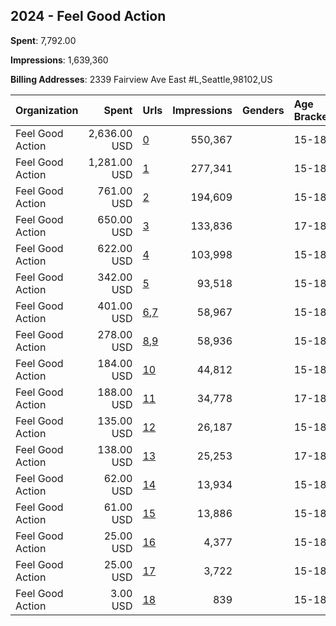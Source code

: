 ## 2024 - Feel Good Action 
**Spent**: 7,792.00

**Impressions**: 1,639,360

**Billing Addresses**: 2339 Fairview Ave East #L,Seattle,98102,US

|Organization|Spent|Urls|Impressions|Genders|Age Brackets|Country Codes|
|:---|---:|:---|---:|:---|:---|:---|
|Feel Good Action|2,636.00 USD|[0](https://www.snap.com/political-ads/asset/9e94016e6953e0cffabe8edaa39528dfa87d32a73e4605fbef71f824a4f5565a?mediaType=mp4)|550,367||15-18|united states|
|Feel Good Action|1,281.00 USD|[1](https://www.snap.com/political-ads/asset/6ac73fc07d216d1264ad5026061fec55d4864874a3e4fa52196faa8fc8298d1b?mediaType=mp4)|277,341||15-18|united states|
|Feel Good Action|761.00 USD|[2](https://www.snap.com/political-ads/asset/9a88380137cc4910f6abc46d8e6857f35531e1308aa4bafe4126994daa529c84?mediaType=jpg)|194,609||15-18|united states|
|Feel Good Action|650.00 USD|[3](https://www.snap.com/political-ads/asset/63af7528542b337880ecb655bef8403b7697b5e1f89c8a2fe2784f9680a85ba4?mediaType=jpeg)|133,836||17-18|united states|
|Feel Good Action|622.00 USD|[4](https://www.snap.com/political-ads/asset/4ae8d30fbc07231eb84e4be9a21eca9d5cbd17864f434b5b4abaa99734143a74?mediaType=jpg)|103,998||15-18|united states|
|Feel Good Action|342.00 USD|[5](https://www.snap.com/political-ads/asset/de32366c43f96556707546ac7b051dfd5157c95eea65f276b0047703c71a3c77?mediaType=jpg)|93,518||15-18|united states|
|Feel Good Action|401.00 USD|[6](https://www.snap.com/political-ads/asset/9e94016e6953e0cffabe8edaa39528dfa87d32a73e4605fbef71f824a4f5565a?mediaType=mp4),[7](https://www.snap.com/political-ads/asset/4ae8d30fbc07231eb84e4be9a21eca9d5cbd17864f434b5b4abaa99734143a74?mediaType=jpg)|58,967||15-18|united states|
|Feel Good Action|278.00 USD|[8](https://www.snap.com/political-ads/asset/6ac73fc07d216d1264ad5026061fec55d4864874a3e4fa52196faa8fc8298d1b?mediaType=mp4),[9](https://www.snap.com/political-ads/asset/6da3b5289904df9f869e92ab92f7ec216fb3e28ef69b3135fb52b4a1ba0fcb59?mediaType=jpg)|58,936||15-18|united states|
|Feel Good Action|184.00 USD|[10](https://www.snap.com/political-ads/asset/b5b4bba7e5072c85ada42eed72915478fe9086f3cf3d40fdf0a2ac34ae8cbc96?mediaType=jpg)|44,812||15-18|united states|
|Feel Good Action|188.00 USD|[11](https://www.snap.com/political-ads/asset/c4e83c6d03c5a6cb0a6f5fc76a736acfbf1964c7e8173ec4501a64da2ab883b3?mediaType=jpeg)|34,778||17-18|united states|
|Feel Good Action|135.00 USD|[12](https://www.snap.com/political-ads/asset/de32366c43f96556707546ac7b051dfd5157c95eea65f276b0047703c71a3c77?mediaType=jpg)|26,187||15-18|united states|
|Feel Good Action|138.00 USD|[13](https://www.snap.com/political-ads/asset/2017e8915e4545e44d451720f67273d76269e24cd2907c924a584f4013fd418c?mediaType=jpeg)|25,253||17-18|united states|
|Feel Good Action|62.00 USD|[14](https://www.snap.com/political-ads/asset/6ac73fc07d216d1264ad5026061fec55d4864874a3e4fa52196faa8fc8298d1b?mediaType=mp4)|13,934||15-18|united states|
|Feel Good Action|61.00 USD|[15](https://www.snap.com/political-ads/asset/9a88380137cc4910f6abc46d8e6857f35531e1308aa4bafe4126994daa529c84?mediaType=jpg)|13,886||15-18|united states|
|Feel Good Action|25.00 USD|[16](https://www.snap.com/political-ads/asset/4ae8d30fbc07231eb84e4be9a21eca9d5cbd17864f434b5b4abaa99734143a74?mediaType=jpg)|4,377||15-18|united states|
|Feel Good Action|25.00 USD|[17](https://www.snap.com/political-ads/asset/b5b4bba7e5072c85ada42eed72915478fe9086f3cf3d40fdf0a2ac34ae8cbc96?mediaType=jpg)|3,722||15-18|united states|
|Feel Good Action|3.00 USD|[18](https://www.snap.com/political-ads/asset/9e94016e6953e0cffabe8edaa39528dfa87d32a73e4605fbef71f824a4f5565a?mediaType=mp4)|839||15-18|united states|
